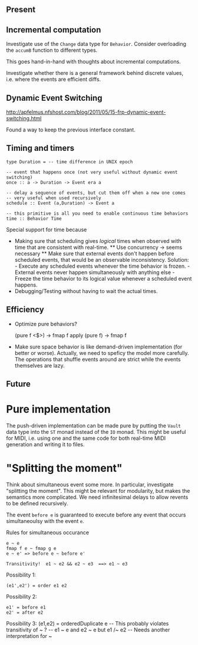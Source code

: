 Present
-------

## Incremental computation

Investigate use of the `Change` data type for `Behavior`.
Consider overloading the `accumB` function to different types.

This goes hand-in-hand with thoughts about incremental computations.

Investigate whether there is a general framework behind discrete values, i.e. where the events are efficient diffs.

## Dynamic Event Switching
http://apfelmus.nfshost.com/blog/2011/05/15-frp-dynamic-event-switching.html

Found a way to keep the previous interface constant.

## Timing and timers

    type Duration = -- time difference in UNIX epoch

    -- event that happens once (not very useful without dynamic event switching)
    once :: a -> Duration -> Event era a

    -- delay a sequence of events, but cut them off when a new one comes
    -- very useful when used recursively
    schedule :: Event (a,Duration) -> Event a

    -- this primitive is all you need to enable continuous time behaviors
    time :: Behavior Time

Special support for time because

* Making sure that scheduling gives *logical* times when observed with  time  that are consistent with real-time.
** Use concurrency -> seems necessary
** Make sure that external events don't happen before scheduled events,
    that would be an observable inconsistency.
    Solution:
        - Execute any scheduled events whenever the  time  behavior is frozen.
        - External events never happen simultaneously with anything else
        - Freeze the  time  behavior to its logical value whenever a scheduled
          event happens.
* Debugging/Testing without having to wait the actual times.


## Efficiency
* Optimize pure behaviors?

    (pure f <$>)   -> fmap f
    apply (pure f) -> fmap f

* Make sure space behavior is like demand-driven implementation (for better or worse).
Actually, we need to speficy the model more carefully. The operations that shuffle events around are strict while the events themselves are lazy.

Future
------
Pure implementation
===================
The push-driven implementation can be made pure by putting the `Vault` data type into the `ST` monad instead of the `IO` monad. This might be useful for MIDI, i.e. using one and the same code for both real-time MIDI generation and writing it to files.

"Splitting the moment"
====================
Think about simultaneous event some more. In particular, investigate "splitting the moment". This might be relevant for modularity, but makes the semantics more complicated. We need infinitesimal delays to allow revents to be defined recursively.

The event `before e` is guaranteed to execute before any event that occurs simultaneoulsy with the event `e`.

Rules for simultaneous occurance

    e ~ e
    fmap f e ~ fmap g e
    e ~ e' => before e ~ before e'

    Transitivity!  e1 ~ e2 && e2 ~ e3  ==> e1 ~ e3

Possibility 1:

    (e1',e2') = order e1 e2

Possibility 2:

    e1' = before e1
    e2' = after e2

Possibility 3:
    (e1,e2) = orderedDuplicate e
    -- This probably violates transitivity of  ~ ?
    -- e1 ~ e and e2 ~ e  but  e1 /~ e2
    -- Needs another interpretation for  ~

